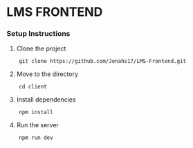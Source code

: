 # LMS FRONTEND

### Setup Instructions

1. Clone the project

```
    git clone https://github.com/Jonahs17/LMS-Frontend.git
```

2. Move to the directory

```
    cd client
```

3. Install dependencies

```
    npm install
```

4. Run the server

```
    npm run dev
```

